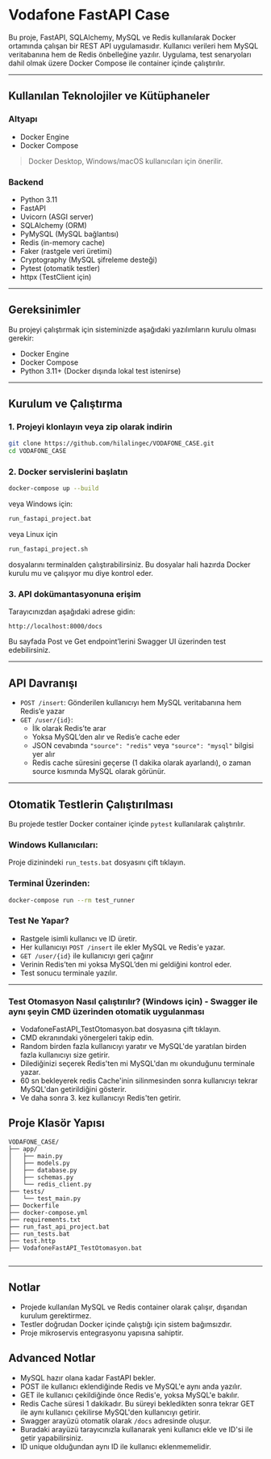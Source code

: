 # Vodafone FastAPI Case

Bu proje, FastAPI, SQLAlchemy, MySQL ve Redis kullanılarak Docker ortamında çalışan bir REST API uygulamasıdır. 
Kullanıcı verileri hem MySQL veritabanına hem de Redis önbelleğine yazılır. 
Uygulama, test senaryoları dahil olmak üzere Docker Compose ile container içinde çalıştırılır.

---

## Kullanılan Teknolojiler ve Kütüphaneler

### Altyapı

- Docker Engine
- Docker Compose

> Docker Desktop, Windows/macOS kullanıcıları için önerilir.

### Backend

- Python 3.11
- FastAPI
- Uvicorn (ASGI server)
- SQLAlchemy (ORM)
- PyMySQL (MySQL bağlantısı)
- Redis (in-memory cache)
- Faker (rastgele veri üretimi)
- Cryptography (MySQL şifreleme desteği)
- Pytest (otomatik testler)
- httpx (TestClient için)

---

## Gereksinimler

Bu projeyi çalıştırmak için sisteminizde aşağıdaki yazılımların kurulu olması gerekir:

- Docker Engine
- Docker Compose
- Python 3.11+  (Docker dışında lokal test istenirse)

---

## Kurulum ve Çalıştırma

### 1. Projeyi klonlayın veya zip olarak indirin

```bash
git clone https://github.com/hilalingec/VODAFONE_CASE.git
cd VODAFONE_CASE
```

### 2. Docker servislerini başlatın

```bash
docker-compose up --build
```

veya Windows için:

```bash
run_fastapi_project.bat
```

veya Linux için

```bash
run_fastapi_project.sh
```

dosyalarını terminalden çalıştırabilirsiniz. 
Bu dosyalar hali hazırda Docker kurulu mu ve çalışıyor mu diye kontrol eder. 


### 3. API dokümantasyonuna erişim

Tarayıcınızdan aşağıdaki adrese gidin:

```
http://localhost:8000/docs
```

Bu sayfada Post ve Get endpoint’lerini Swagger UI üzerinden test edebilirsiniz.

---

## API Davranışı

- `POST /insert`: Gönderilen kullanıcıyı hem MySQL veritabanına hem Redis’e yazar
- `GET /user/{id}`: 
  - İlk olarak Redis’te arar
  - Yoksa MySQL’den alır ve Redis’e cache eder
  - JSON cevabında `"source": "redis"` veya `"source": "mysql"` bilgisi yer alır
  - Redis cache süresini geçerse (1 dakika olarak ayarlandı), o zaman source kısmında MySQL olarak görünür. 
---

## Otomatik Testlerin Çalıştırılması

Bu projede testler Docker container içinde `pytest` kullanılarak çalıştırılır.

### Windows Kullanıcıları:
Proje dizinindeki `run_tests.bat` dosyasını çift tıklayın.

### Terminal Üzerinden:

```bash
docker-compose run --rm test_runner
```

### Test Ne Yapar?

- Rastgele isimli kullanıcı ve ID üretir.
- Her kullanıcıyı `POST /insert` ile ekler MySQL ve Redis'e yazar.
- `GET /user/{id}` ile kullanıcıyı geri çağırır
- Verinin Redis’ten mi yoksa MySQL’den mi geldiğini kontrol eder.
- Test sonucu terminale yazılır.

---

### Test Otomasyon Nasıl çalıştırılır? (Windows için) - Swagger ile aynı şeyin CMD üzerinden otomatik uygulanması

- VodafoneFastAPI_TestOtomasyon.bat dosyasına çift tıklayın. 
- CMD ekranındaki yönergeleri takip edin. 
- Random birden fazla kullanıcıyı yaratır ve MySQL'de yaratılan birden fazla kullanıcıyı size getirir.
- Dilediğinizi seçerek Redis'ten mi MySQL'dan mı okunduğunu terminale yazar. 
- 60 sn bekleyerek redis Cache'inin silinmesinden sonra kullanıcıyı tekrar MySQL'dan getirildiğini gösterir. 
- Ve daha sonra 3. kez kullanıcıyı Redis'ten getirir. 


## Proje Klasör Yapısı

```
VODAFONE_CASE/
├── app/
│   ├── main.py
│   ├── models.py
│   ├── database.py
│   ├── schemas.py
│   └── redis_client.py
├── tests/
│   └── test_main.py
├── Dockerfile
├── docker-compose.yml
├── requirements.txt
├── run_fast_api_project.bat 
├── run_tests.bat
├── test.http
├── VodafoneFastAPI_TestOtomasyon.bat


```

---

## Notlar

- Projede kullanılan MySQL ve Redis container olarak çalışır, dışarıdan kurulum gerektirmez.
- Testler doğrudan Docker içinde çalıştığı için sistem bağımsızdır.
- Proje mikroservis entegrasyonu yapısına sahiptir.

## Advanced Notlar

- MySQL hazır olana kadar FastAPI bekler.
- POST ile kullanıcı eklendiğinde Redis ve MySQL'e aynı anda yazılır.
- GET ile kullanıcı çekildiğinde önce Redis'e, yoksa MySQL'e bakılır.
- Redis Cache süresi 1 dakikadır. Bu süreyi bekledikten sonra tekrar GET ile aynı kullanıcı çekilirse MySQL'den kullanıcıyı getirir. 
- Swagger arayüzü otomatik olarak `/docs` adresinde oluşur. 
- Buradaki arayüzü tarayıcınızla kullanarak yeni kullanıcı ekle ve ID'si ile getir yapabilirsiniz.
- ID unique olduğundan aynı ID ile kullanıcı eklenmemelidir. 
